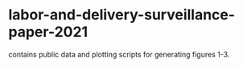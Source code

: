 # labor-and-delivery-surveillance-paper-2021

contains public data and plotting scripts for generating figures 1-3.